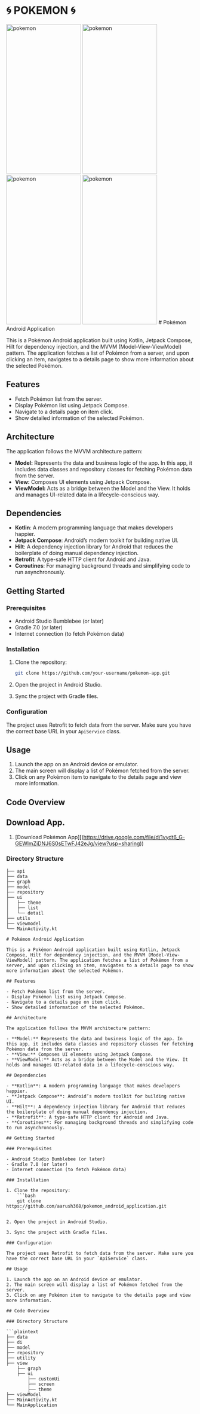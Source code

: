 <h1>🌀 POKEMON 🌀</h1>
<img src="https://github.com/aarush368/pokemon_android_application/blob/master/app/img/darkmode_detail_screen.jpg" alt="pokemon" width="200" height="400">
<img src="https://github.com/aarush368/pokemon_android_application/blob/master/app/img/darkmode_detail_screen.jpg" alt="pokemon" width="200" height="400">
<img src="https://github.com/aarush368/pokemon_android_application/blob/master/app/img/darkmode_detail_screen.jpg" alt="pokemon" width="200" height="400">
<img src="https://github.com/aarush368/pokemon_android_application/blob/master/app/img/darkmode_detail_screen.jpg" alt="pokemon" width="200" height="400">
# Pokémon Android Application

This is a Pokémon Android application built using Kotlin, Jetpack Compose, Hilt for dependency injection, and the MVVM (Model-View-ViewModel) pattern. The application fetches a list of Pokémon from a server, and upon clicking an item, navigates to a details page to show more information about the selected Pokémon.

## Features

- Fetch Pokémon list from the server.
- Display Pokémon list using Jetpack Compose.
- Navigate to a details page on item click.
- Show detailed information of the selected Pokémon.

## Architecture

The application follows the MVVM architecture pattern:

- **Model:** Represents the data and business logic of the app. In this app, it includes data classes and repository classes for fetching Pokémon data from the server.
- **View:** Composes UI elements using Jetpack Compose.
- **ViewModel:** Acts as a bridge between the Model and the View. It holds and manages UI-related data in a lifecycle-conscious way.

## Dependencies

- **Kotlin**: A modern programming language that makes developers happier.
- **Jetpack Compose**: Android’s modern toolkit for building native UI.
- **Hilt**: A dependency injection library for Android that reduces the boilerplate of doing manual dependency injection.
- **Retrofit**: A type-safe HTTP client for Android and Java.
- **Coroutines**: For managing background threads and simplifying code to run asynchronously.

## Getting Started

### Prerequisites

- Android Studio Bumblebee (or later)
- Gradle 7.0 (or later)
- Internet connection (to fetch Pokémon data)

### Installation

1. Clone the repository:
    ```bash
    git clone https://github.com/your-username/pokemon-app.git
    ```

2. Open the project in Android Studio.

3. Sync the project with Gradle files.

### Configuration

The project uses Retrofit to fetch data from the server. Make sure you have the correct base URL in your `ApiService` class.

## Usage

1. Launch the app on an Android device or emulator.
2. The main screen will display a list of Pokémon fetched from the server.
3. Click on any Pokémon item to navigate to the details page and view more information.

## Code Overview

## Download App. 
1. [Download Pokémon App][(https://drive.google.com/file/d/1vydt6_G-GEWlmZiDNJ6S0sETwFJ42eJg/view?usp=sharing))


### Directory Structure

```plaintext
├── api
├── data
├── graph
├── model
├── repository
├── ui
│   ├── theme
│   ├── list
│   └── detail
├── utils
├── viewmodel
└── MainActivity.kt

# Pokémon Android Application

This is a Pokémon Android application built using Kotlin, Jetpack Compose, Hilt for dependency injection, and the MVVM (Model-View-ViewModel) pattern. The application fetches a list of Pokémon from a server, and upon clicking an item, navigates to a details page to show more information about the selected Pokémon.

## Features

- Fetch Pokémon list from the server.
- Display Pokémon list using Jetpack Compose.
- Navigate to a details page on item click.
- Show detailed information of the selected Pokémon.

## Architecture

The application follows the MVVM architecture pattern:

- **Model:** Represents the data and business logic of the app. In this app, it includes data classes and repository classes for fetching Pokémon data from the server.
- **View:** Composes UI elements using Jetpack Compose.
- **ViewModel:** Acts as a bridge between the Model and the View. It holds and manages UI-related data in a lifecycle-conscious way.

## Dependencies

- **Kotlin**: A modern programming language that makes developers happier.
- **Jetpack Compose**: Android’s modern toolkit for building native UI.
- **Hilt**: A dependency injection library for Android that reduces the boilerplate of doing manual dependency injection.
- **Retrofit**: A type-safe HTTP client for Android and Java.
- **Coroutines**: For managing background threads and simplifying code to run asynchronously.

## Getting Started

### Prerequisites

- Android Studio Bumblebee (or later)
- Gradle 7.0 (or later)
- Internet connection (to fetch Pokémon data)

### Installation

1. Clone the repository:
    ```bash
    git clone https://github.com/aarush368/pokemon_android_application.git
    ```

2. Open the project in Android Studio.

3. Sync the project with Gradle files.

### Configuration

The project uses Retrofit to fetch data from the server. Make sure you have the correct base URL in your `ApiService` class.

## Usage

1. Launch the app on an Android device or emulator.
2. The main screen will display a list of Pokémon fetched from the server.
3. Click on any Pokémon item to navigate to the details page and view more information.

## Code Overview

### Directory Structure

```plaintext
├── data
├── di
├── model
├── repository
├── utility
├── view
    ├── graph
    ├── ui
        ├── customUi
        ├── screen
        ├── theme
├── viewModel
├── MainActivity.kt
└── MainApplication


